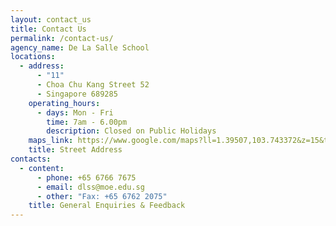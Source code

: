 ```yaml
---
layout: contact_us
title: Contact Us
permalink: /contact-us/
agency_name: De La Salle School
locations:
  - address:
      - "11"
      - Choa Chu Kang Street 52
      - Singapore 689285
    operating_hours:
      - days: Mon - Fri
        time: 7am - 6.00pm
        description: Closed on Public Holidays
    maps_link: https://www.google.com/maps?ll=1.39507,103.743372&z=15&t=m&hl=en&gl=SG&mapclient=embed&cid=16003682197919674406
    title: Street Address
contacts:
  - content:
      - phone: +65 6766 7675
      - email: dlss@moe.edu.sg
      - other: "Fax: +65 6762 2075"
    title: General Enquiries & Feedback
---
```

